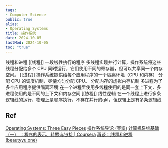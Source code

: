```yaml
---
tags:
- Computer Science
public: true
alias:
- Operating Systems
title: 操作系统
date: 2024-10-05
lastMod: 2024-10-05
toc: "true"
---
```



线程和进程
[[线程]] 一段线性执行的程序
多线程实现并行计算，操作系统将这些线程分配给多个 CPU 同时运行，它们使用不同的寄存器，但可以共享同一个内存空间。
[[进程]] 操作系统提供给每个应用程序的一个隔离环境（CPU 和内存）
分配 CPU 的调度机制，尽量均匀分配 CPU。
分配内存的虚拟内存机制
多进程为了多个应用程序提供隔离环境
在一个进程里使用多线程使用的是同一套上下文，多进程使用的是不同的上下文和内存空间
[[协程]] 线性逻辑
在一个线程上进行多条逻辑线的运行，物理上是顺序执行，不存在并行的qkl，但逻辑上是有多条逻辑线
## Ref
[Operating Systems: Three Easy Pieces](https://pages.cs.wisc.edu/~remzi/OSTEP/)
[操作系统导论 (豆瓣)](https://book.douban.com/subject/33463930/)
[计算机系统基础（一） ：程序的表示、转换与链接 | Coursera](https://www.coursera.org/learn/jisuanji-xitong)
[再谈：线程和进程 (beautyyu.one)](https://blog.beautyyu.one/re-thread-and-process)